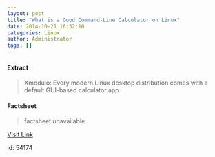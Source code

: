 ```yaml
---
layout: post
title: "What is a Good Command-Line Calculator on Linux"
date: 2014-10-21 16:32:10
categories: Linux
author: Administrator
tags: []
---
```



#### Extract
>Xmodulo: Every modern Linux desktop distribution comes with a default GUI-based calculator app.&nbsp;

#### Factsheet
>factsheet unavailable

[Visit Link](https://www.linux.com/learn/tutorials/792469-what-is-a-good-command-line-calculator-on-linux/)

id:   54174
